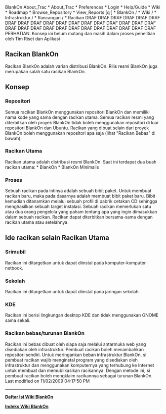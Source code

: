   BlankOn
 About_Trac
    * About_Trac
    * Preferences
    * Login
    * Help/Guide
    * Wiki
    * Roadmap
    * Browse_Repository
    * View_Reports
[q                 ]
    * BlankOn  /
    * Wiki  /
    * Infrastruktur  /
    * Rancangan  /
    * Racikan
DRAF DRAF DRAF DRAF DRAF DRAF DRAF DRAF DRAF DRAF DRAF DRAF DRAF DRAF DRAF DRAF
DRAF DRAF DRAF DRAF DRAF DRAF DRAF DRAF DRAF DRAF DRAF DRAF DRAF DRAF
PERHATIAN: Konsep ini belum matang dan masih dalam proses penelitian oleh Tim
Riset dan Aplikasi
## Racikan BlankOn
Racikan BlankOn adalah varian distribusi BlankOn. Rilis resmi BlankOn juga
merupakan salah satu racikan BlankOn.
## Konsep
### Repositori
Semua racikan BlankOn menggunakan repositori BlankOn dan memiliki nama kode
yang sama dengan racikan utama. Semua racikan resmi yang diterbitkan oleh
proyek BlankOn tidak boleh menggunakan repositori di luar repositori BlankOn
dan Ubuntu. Racikan yang dibuat selain dari proyek BlankOn boleh menggunakan
repositori apa saja (lihat "Racikan Bebas" di bawah).
### Racikan Utama
Racikan utama adalah distribusi resmi BlankOn. Saat ini terdapat dua buah
racikan utama:
    * BlankOn
    * BlankOn Minimalis
### Proses
Sebuah racikan pada intinya adalah sebuah bibit paket. Untuk membuat racikan
baru, maka pada dasarnya adalah membuat bibit paket baru. Bibit kemudian
ditanamkan melalui sebuah profil di pabrik cetakan CD sehingga menghasilkan
sebuah target instalasi.
Sebuah racikan memerlukan satu atau dua orang pengelola yang paham tentang apa
yang ingin dimasukkan dalam sebuah racikan.
Racikan dapat diterbitkan bersama-sama dengan racikan utama atau setelahnya.
## Ide racikan selain Racikan Utama
### Srimubil
Racikan ini ditargetkan untuk dapat diinstal pada komputer-komputer netbook.
### Sekolah
Racikan ini ditargetkan untuk dapat diinstal pada jaringan sekolah.
### KDE
Racikan ini berisi lingkungan desktop KDE dan tidak menggunakan GNOME sama
sekali.
### Racikan bebas/turunan BlankOn
Racikan ini bebas dibuat oleh siapa saja melalui antarmuka web yang disediakan
oleh infrastruktur. Pembuat racikan boleh menambahkan repositori sendiri. Untuk
meringankan beban infrastruktur BlankOn, si pembuat racikan wajib menginstal
program yang disediakan oleh infrastruktur dan menggunakan komputernya yang
terhubung ke Internet untuk membuat dan memublikasikan racikannya.
Dengan metode ini, si pembuat racikan boleh mengklaim racikannya sebagai
turunan BlankOn.
Last modified on 11/02/2009 04:17:50 PM
#### 
    
 
 
 
 
 
---
[**Daftar Isi Wiki BlankOn**](/DaftarIsi/README.md)
 
[**Indeks Wiki BlankOn**](/Indeks.md)
